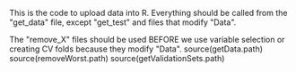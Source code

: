 This is the code to upload data into R. Everything should be called from the "get_data" file, except "get_test" and files that modify "Data".

The "remove_X" files should be used BEFORE we use variable selection or creating CV folds because they modify "Data".
  source(getData.path)
  source(removeWorst.path)
  source(getValidationSets.path)
